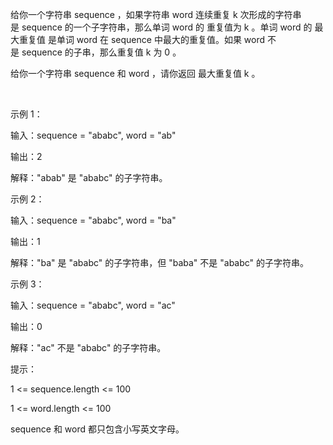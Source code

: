 给你一个字符串 sequence ，如果字符串 word 连续重复 k 次形成的字符串是 sequence 的一个子字符串，那么单词 word 的 重复值为 k 。单词 word 的 最大重复值 是单词 word 在 sequence 中最大的重复值。如果 word 不是 sequence 的子串，那么重复值 k 为 0 。

给你一个字符串 sequence 和 word ，请你返回 最大重复值 k 。

 

示例 1：

输入：sequence = "ababc", word = "ab"

输出：2

解释："abab" 是 "ababc" 的子字符串。

示例 2：

输入：sequence = "ababc", word = "ba"

输出：1

解释："ba" 是 "ababc" 的子字符串，但 "baba" 不是 "ababc" 的子字符串。

示例 3：

输入：sequence = "ababc", word = "ac"

输出：0

解释："ac" 不是 "ababc" 的子字符串。
 

提示：

1 <= sequence.length <= 100

1 <= word.length <= 100

sequence 和 word 都只包含小写英文字母。
